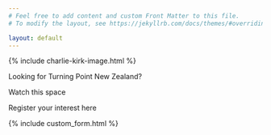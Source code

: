 ```yaml
---
# Feel free to add content and custom Front Matter to this file.
# To modify the layout, see https://jekyllrb.com/docs/themes/#overriding-theme-defaults

layout: default
---
```


{% include charlie-kirk-image.html %}

Looking for Turning Point New Zealand?

Watch this space

Register your interest here

{% include custom_form.html %}
